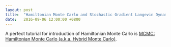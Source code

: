 ```yaml
---
layout: post
title:  "Hamiltonian Monte Carlo and Stochastic Gradient Langevin Dynamic"
date:   2016-09-06 12:00:00 +0800
---
```


A perfect tutorial for introduction of Hamiltonian Monte Carlo is [MCMC: Hamiltonian Monte Carlo (a.k.a. Hybrid Monte Carlo)](https://theclevermachine.wordpress.com/2012/11/18/mcmc-hamiltonian-monte-carlo-a-k-a-hybrid-monte-carlo/).